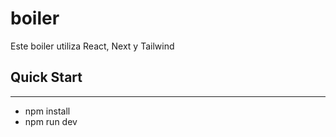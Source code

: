 # boiler
Este boiler utiliza React, Next y Tailwind

## Quick Start
---
- npm install
- npm run dev

